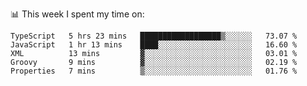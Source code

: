 📊 This week I spent my time on:
<!--START_SECTION:waka-->

```text
TypeScript   5 hrs 23 mins   ██████████████████▒░░░░░░   73.07 %
JavaScript   1 hr 13 mins    ████░░░░░░░░░░░░░░░░░░░░░   16.60 %
XML          13 mins         ▓░░░░░░░░░░░░░░░░░░░░░░░░   03.01 %
Groovy       9 mins          ▓░░░░░░░░░░░░░░░░░░░░░░░░   02.19 %
Properties   7 mins          ▒░░░░░░░░░░░░░░░░░░░░░░░░   01.76 %
```

<!--END_SECTION:waka-->

